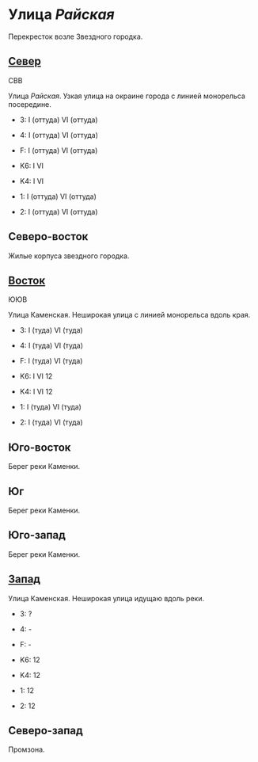 # Улица *Райская*

Перекресток возле Звездного городка.

## [Север](./10590010.md)

СВВ

Улица *Райская*.
Узкая улица на окраине города с линией монорельса посередине.

* 3:    I (оттуда)  VI (оттуда)
* 4:    I (оттуда)  VI (оттуда)
* F:    I (оттуда)  VI (оттуда)

* K6:   I   VI
* K4:   I   VI
* 1:    I (оттуда)  VI (оттуда)
* 2:    I (оттуда)  VI (оттуда)

## Северо-восток

Жилые корпуса звездного городка.

## [Восток](./10600020.md)

ЮЮВ

Улица Каменская.
Неширокая улица с линией монорельса вдоль края.

* 3:    I (туда)    VI (туда)
* 4:    I (туда)    VI (туда)
* F:    I (туда)    VI (туда)

* K6:   I   VI
        12
* K4:   I   VI
        12
* 1:    I (туда)    VI (туда)
* 2:    I (туда)    VI (туда)

## Юго-восток

Берег реки Каменки.

## Юг

Берег реки Каменки.

## Юго-запад

Берег реки Каменки.

## [Запад](./10565020.md)

Улица Каменская.
Неширокая улица идущаю вдоль реки.

* 3:    ?
* 4:    -
* F:    -

* K6:   12
* K4:   12
* 1:    12
* 2:    12

## Северо-запад

Промзона.
